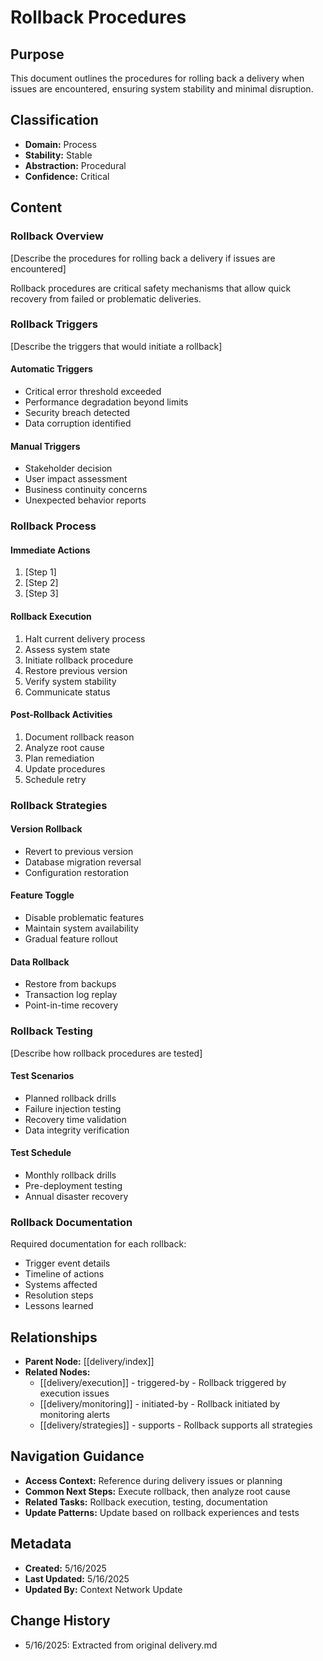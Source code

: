 # Rollback Procedures

## Purpose
This document outlines the procedures for rolling back a delivery when issues are encountered, ensuring system stability and minimal disruption.

## Classification
- **Domain:** Process
- **Stability:** Stable
- **Abstraction:** Procedural
- **Confidence:** Critical

## Content

### Rollback Overview

[Describe the procedures for rolling back a delivery if issues are encountered]

Rollback procedures are critical safety mechanisms that allow quick recovery from failed or problematic deliveries.

### Rollback Triggers

[Describe the triggers that would initiate a rollback]

#### Automatic Triggers
- Critical error threshold exceeded
- Performance degradation beyond limits
- Security breach detected
- Data corruption identified

#### Manual Triggers
- Stakeholder decision
- User impact assessment
- Business continuity concerns
- Unexpected behavior reports

### Rollback Process

#### Immediate Actions
1. [Step 1]
2. [Step 2]
3. [Step 3]

#### Rollback Execution
1. Halt current delivery process
2. Assess system state
3. Initiate rollback procedure
4. Restore previous version
5. Verify system stability
6. Communicate status

#### Post-Rollback Activities
1. Document rollback reason
2. Analyze root cause
3. Plan remediation
4. Update procedures
5. Schedule retry

### Rollback Strategies

#### Version Rollback
- Revert to previous version
- Database migration reversal
- Configuration restoration

#### Feature Toggle
- Disable problematic features
- Maintain system availability
- Gradual feature rollout

#### Data Rollback
- Restore from backups
- Transaction log replay
- Point-in-time recovery

### Rollback Testing

[Describe how rollback procedures are tested]

#### Test Scenarios
- Planned rollback drills
- Failure injection testing
- Recovery time validation
- Data integrity verification

#### Test Schedule
- Monthly rollback drills
- Pre-deployment testing
- Annual disaster recovery

### Rollback Documentation

Required documentation for each rollback:
- Trigger event details
- Timeline of actions
- Systems affected
- Resolution steps
- Lessons learned

## Relationships
- **Parent Node:** [[delivery/index]]
- **Related Nodes:**
  - [[delivery/execution]] - triggered-by - Rollback triggered by execution issues
  - [[delivery/monitoring]] - initiated-by - Rollback initiated by monitoring alerts
  - [[delivery/strategies]] - supports - Rollback supports all strategies

## Navigation Guidance
- **Access Context:** Reference during delivery issues or planning
- **Common Next Steps:** Execute rollback, then analyze root cause
- **Related Tasks:** Rollback execution, testing, documentation
- **Update Patterns:** Update based on rollback experiences and tests

## Metadata
- **Created:** 5/16/2025
- **Last Updated:** 5/16/2025
- **Updated By:** Context Network Update

## Change History
- 5/16/2025: Extracted from original delivery.md